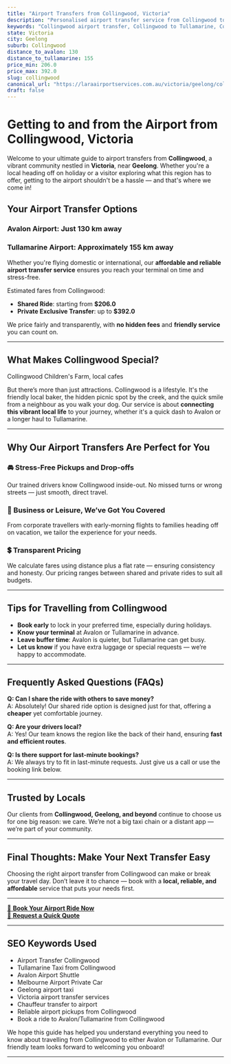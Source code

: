 ```yaml
---
title: "Airport Transfers from Collingwood, Victoria"
description: "Personalised airport transfer service from Collingwood to Avalon and Tullamarine airports. Enjoy a smooth, affordable ride with us!"
keywords: "Collingwood airport transfer, Collingwood to Tullamarine, Collingwood to Avalon, airport taxi Collingwood, private airport transfer Collingwood, shared ride Collingwood, Collingwood transfers, airport shuttle Collingwood, book Collingwood airport taxi, affordable Collingwood airport transfer, Collingwood airport transfer service, airport transfer Geelong, airport transfer Melbourne, Melbourne airport taxi, airport transfers Victoria, Tullamarine airport shuttle, Avalon airport transfers, Melbourne private transfer, airport transport services Melbourne"
state: Victoria
city: Geelong
suburb: Collingwood
distance_to_avalon: 130
distance_to_tullamarine: 155
price_min: 206.0
price_max: 392.0
slug: collingwood
canonical_url: "https://laraairportservices.com.au/victoria/geelong/collingwood/"
draft: false
---
```


# Getting to and from the Airport from Collingwood, Victoria

Welcome to your ultimate guide to airport transfers from **Collingwood**, a vibrant community nestled in **Victoria**, near **Geelong**. Whether you're a local heading off on holiday or a visitor exploring what this region has to offer, getting to the airport shouldn't be a hassle — and that's where we come in!

## Your Airport Transfer Options

### Avalon Airport: Just 130 km away  
### Tullamarine Airport: Approximately 155 km away

Whether you're flying domestic or international, our **affordable and reliable airport transfer service** ensures you reach your terminal on time and stress-free.

Estimated fares from Collingwood:
- **Shared Ride**: starting from **$206.0**
- **Private Exclusive Transfer**: up to **$392.0**

We price fairly and transparently, with **no hidden fees** and **friendly service** you can count on.

---

## What Makes Collingwood Special?

Collingwood Children's Farm, local cafes

But there’s more than just attractions. Collingwood is a lifestyle. It's the friendly local baker, the hidden picnic spot by the creek, and the quick smile from a neighbour as you walk your dog. Our service is about **connecting this vibrant local life** to your journey, whether it's a quick dash to Avalon or a longer haul to Tullamarine.

---

## Why Our Airport Transfers Are Perfect for You

### 🚘 Stress-Free Pickups and Drop-offs
Our trained drivers know Collingwood inside-out. No missed turns or wrong streets — just smooth, direct travel.

### 💼 Business or Leisure, We’ve Got You Covered
From corporate travellers with early-morning flights to families heading off on vacation, we tailor the experience for your needs.

### 💲 Transparent Pricing
We calculate fares using distance plus a flat rate — ensuring consistency and honesty. Our pricing ranges between shared and private rides to suit all budgets.

---

## Tips for Travelling from Collingwood

- **Book early** to lock in your preferred time, especially during holidays.
- **Know your terminal** at Avalon or Tullamarine in advance.
- **Leave buffer time**: Avalon is quieter, but Tullamarine can get busy.
- **Let us know** if you have extra luggage or special requests — we’re happy to accommodate.

---

## Frequently Asked Questions (FAQs)

**Q: Can I share the ride with others to save money?**  
A: Absolutely! Our shared ride option is designed just for that, offering a **cheaper** yet comfortable journey.

**Q: Are your drivers local?**  
A: Yes! Our team knows the region like the back of their hand, ensuring **fast and efficient routes**.

**Q: Is there support for last-minute bookings?**  
A: We always try to fit in last-minute requests. Just give us a call or use the booking link below.

---

## Trusted by Locals

Our clients from **Collingwood, Geelong, and beyond** continue to choose us for one big reason: we care. We’re not a big taxi chain or a distant app — we’re part of your community.

---

## Final Thoughts: Make Your Next Transfer Easy

Choosing the right airport transfer from Collingwood can make or break your travel day. Don’t leave it to chance — book with a **local, reliable, and affordable** service that puts your needs first.

---

[📅 **Book Your Airport Ride Now**](https://laraairportservices.square.site/s/appointments)  
[📧 **Request a Quick Quote**](https://laraairportservices.square.site/contact-us)

---

## SEO Keywords Used
- Airport Transfer Collingwood
- Tullamarine Taxi from Collingwood
- Avalon Airport Shuttle
- Melbourne Airport Private Car
- Geelong airport taxi
- Victoria airport transfer services
- Chauffeur transfer to airport
- Reliable airport pickups from Collingwood
- Book a ride to Avalon/Tullamarine from Collingwood

We hope this guide has helped you understand everything you need to know about travelling from Collingwood to either Avalon or Tullamarine. Our friendly team looks forward to welcoming you onboard!

---
